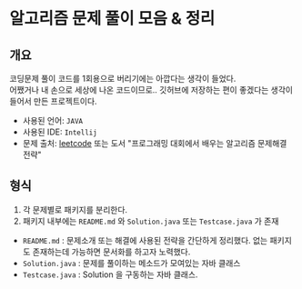 # 알고리즘 문제 풀이 모음 & 정리

## 개요

코딩문제 풀이 코드를 1회용으로 버리기에는 아깝다는 생각이 들었다. \
어쨌거나 내 손으로 세상에 나온 코드이므로.. 깃허브에 저장하는 편이 좋겠다는 생각이 들어서 만든 프로젝트이다.

- 사용된 언어: `JAVA`
- 사용된 IDE: `Intellij`
- 문제 출처: [leetcode](https://leetcode.com/problemset/) 또는 도서 "프로그래밍 대회에서 배우는 알고리즘 문제해결 전략" 

## 형식
1. 각 문제별로 패키지를 분리한다.
2. 패키지 내부에는 `README.md` 와 `Solution.java` 또는 `Testcase.java` 가 존재

- `README.md` : 문제소개 또는 해결에 사용된 전략을 간단하게 정리했다. 없는 패키지도 존재하는데 가능하면 문서화를 하고자 노력했다.
- `Solution.java` : 문제를 풀이하는 메소드가 모여있는 자바 클래스
- `Testcase.java` : Solution 을 구동하는 자바 클래스.
